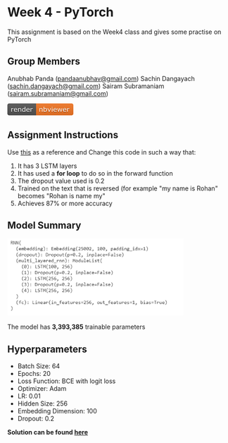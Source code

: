# Week 4 - PyTorch

This assignment is based on the Week4 class and gives some practise on PyTorch

## Group Members
Anubhab Panda (pandaanubhav@gmail.com)
Sachin Dangayach (sachin.dangayach@gmail.com)
Sairam Subramaniam (sairam.subramaniam@gmail.com)

[![Open Jupyter Notebook](Images/nbviewer_badge.png)](https://nbviewer.jupyter.org/github/anubhabPanda/END_Phase1/blob/main/Week4/S4_Assignment_Solution.ipynb)

## Assignment Instructions

Use [this](https://github.com/bentrevett/pytorch-sentiment-analysis/blob/master/2%20-%20Upgraded%20Sentiment%20Analysis.ipynb) as a reference and Change this code in such a way that:

1. It has 3 LSTM layers
2. It has used a **for loop** to do so in the forward function
3. The dropout value used is 0.2
4. Trained on the text that is reversed (for example "my name is Rohan" becomes "Rohan is name my"
5. Achieves 87% or more accuracy

## Model Summary
<img src="Images/Model_summary.PNG" width = "400px">

The model has **3,393,385** trainable parameters

## Hyperparameters

* Batch Size: 64
* Epochs: 20
* Loss Function: BCE with logit loss
* Optimizer: Adam
* LR: 0.01
* Hidden Size: 256
* Embedding Dimension: 100
* Dropout: 0.2


**Solution can be found [here](https://nbviewer.jupyter.org/github/anubhabPanda/END_Phase1/blob/main/Week4/S4_Assignment_Solution.ipynb)**
